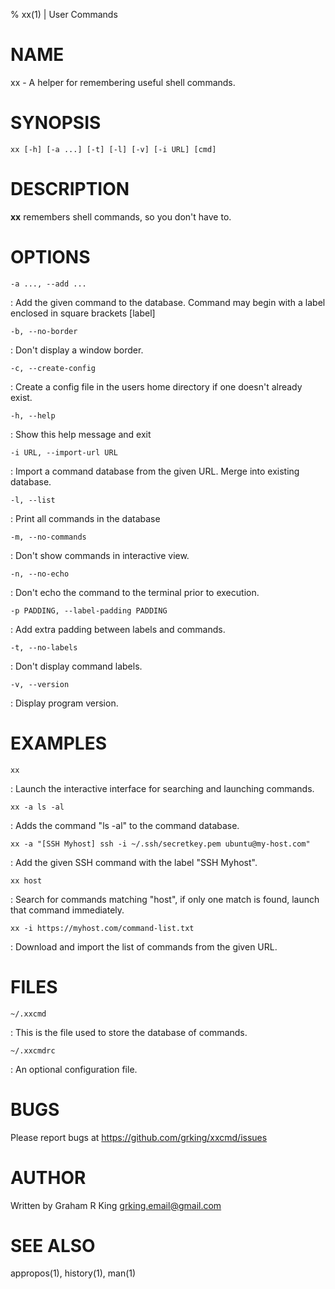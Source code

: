 % xx(1) | User Commands

NAME
====

xx - A helper for remembering useful shell commands.

SYNOPSIS
========

`xx [-h] [-a ...] [-t] [-l] [-v] [-i URL] [cmd]`

DESCRIPTION
===========

**xx** remembers shell commands, so you don't have to.

OPTIONS
=======

`-a ..., --add ...`

: Add the given command to the database. Command may begin
with a label enclosed in square brackets [label] <cmd>

`-b, --no-border`

: Don't display a window border.

`-c, --create-config`

: Create a config file in the users home directory if one doesn't already exist.

`-h, --help`

: Show this help message and exit

`-i URL, --import-url URL`

: Import a command database from the given URL. Merge into existing database.

`-l, --list`

: Print all commands in the database

`-m, --no-commands`

: Don't show commands in interactive view.

`-n, --no-echo`

: Don't echo the command to the terminal prior to execution.

`-p PADDING, --label-padding PADDING`

: Add extra padding between labels and commands.

`-t, --no-labels`

: Don't display command labels.

`-v, --version`

: Display program version.

EXAMPLES
========

`xx`

: Launch the interactive interface for searching and launching commands.

`xx -a ls -al`

: Adds the command "ls -al" to the command database.

`xx -a "[SSH Myhost] ssh -i ~/.ssh/secretkey.pem ubuntu@my-host.com"`

: Add the given SSH command with the label "SSH Myhost".

`xx host`

: Search for commands matching "host", if only one match is found, launch that command immediately.

`xx -i https://myhost.com/command-list.txt`

: Download and import the list of commands from the given URL.

FILES
=====

`~/.xxcmd`

: This is the file used to store the database of commands.

`~/.xxcmdrc`

: An optional configuration file.

BUGS
====

Please report bugs at https://github.com/grking/xxcmd/issues

AUTHOR
======

Written by Graham R King <grking.email@gmail.com>

SEE ALSO
========

appropos(1), history(1), man(1)
